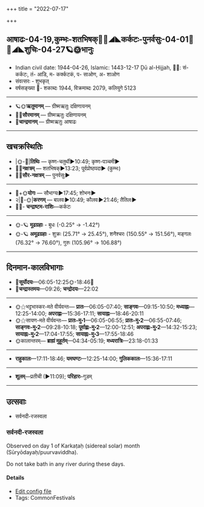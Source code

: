 +++
title = "2022-07-17"

+++
## आषाढः-04-19,कुम्भः-शतभिषक्🌛🌌◢◣कर्कटः-पुनर्वसुः-04-01🌌🌞◢◣शुचिः-04-27🪐🌞भानुः
- Indian civil date: 1944-04-26, Islamic: 1443-12-17 Ḏū al-Ḥijjah, 🌌🌞: सं- कर्कटः, तं- आडि, म- कर्क्कटकं, प- साओण, अ- शाओण
- संवत्सरः - शुभकृत्
- वर्षसङ्ख्या 🌛- शकाब्दः 1944, विक्रमाब्दः 2079, कलियुगे 5123
___________________
- 🪐🌞**ऋतुमानम्** — ग्रीष्मऋतुः दक्षिणायनम्
- 🌌🌞**सौरमानम्** — ग्रीष्मऋतुः दक्षिणायनम्
- 🌛**चान्द्रमानम्** — ग्रीष्मऋतुः आषाढः
___________________


## खचक्रस्थितिः
- |🌞-🌛|**तिथिः** — कृष्ण-चतुर्थी►10:49; कृष्ण-पञ्चमी►  
- 🌌🌛**नक्षत्रम्** — शतभिषक्►13:23; पूर्वप्रोष्ठपदा► (कुम्भः)  
- 🌌🌞**सौर-नक्षत्रम्** — पुनर्वसुः►  
___________________
- 🌛+🌞**योगः** — सौभाग्यः►17:45; शोभनः►  
- २|🌛-🌞|**करणम्** — बालवः►10:49; कौलवः►21:46; तैतिलः►  
- 🌌🌛- **चन्द्राष्टम-राशिः**—कर्कटः  
___________________
- 🌞-🪐 **मूढग्रहाः** - बुधः (-0.25° → -1.42°)
- 🌞-🪐 **अमूढग्रहाः** - शुक्रः (25.71° → 25.45°), शनैश्चरः (150.55° → 151.56°), मङ्गलः (76.32° → 76.60°), गुरुः (105.96° → 106.88°)
___________________


## दिनमान-कालविभागाः
- 🌅**सूर्योदयः**—06:05-12:25🌞️-18:46🌇  
- 🌛**चन्द्रास्तमयः**—09:26; **चन्द्रोदयः**—22:02  
___________________
- 🌞⚝भट्टभास्कर-मते वीर्यवन्तः— **प्रातः**—06:05-07:40; **साङ्गवः**—09:15-10:50; **मध्याह्नः**—12:25-14:00; **अपराह्णः**—15:36-17:11; **सायाह्नः**—18:46-20:11  
- 🌞⚝सायण-मते वीर्यवन्तः— **प्रातः-मु॰1**—06:05-06:55; **प्रातः-मु॰2**—06:55-07:46; **साङ्गवः-मु॰2**—09:28-10:18; **पूर्वाह्णः-मु॰2**—12:00-12:51; **अपराह्णः-मु॰2**—14:32-15:23; **सायाह्नः-मु॰2**—17:04-17:55; **सायाह्नः-मु॰3**—17:55-18:46  
- 🌞कालान्तरम्— **ब्राह्मं मुहूर्तम्**—04:34-05:19; **मध्यरात्रिः**—23:18-01:33  
___________________
- **राहुकालः**—17:11-18:46; **यमघण्टः**—12:25-14:00; **गुलिककालः**—15:36-17:11  
___________________
- **शूलम्**—प्रतीची (►11:09); **परिहारः**–गुडम्  
___________________

## उत्सवाः
- सर्वनदी-रजस्वला
### सर्वनदी-रजस्वला

Observed on day 1 of Karkaṭaḥ (sidereal solar) month (Sūryōdayaḥ/puurvaviddha). 

Do not take bath in any river during these days.

#### Details
- [Edit config file](https://github.com/jyotisham/adyatithi/blob/master/devatA/nadI/sidereal_solar_month/day/04/01/sarvanadI-rajasvalA~1.toml)
- Tags: CommonFestivals


